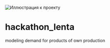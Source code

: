 ![Иллюстрация к проекту](https://cdn.forbes.ru/files/dutef.jpg__1622460812__90442.jpg)
# hackathon_lenta
modeling demand for products of own production
